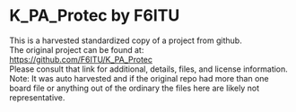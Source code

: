 
# K_PA_Protec by F6ITU  
This is a harvested standardized copy of a project from github.  
The original project can be found at:  
https://github.com/F6ITU/K_PA_Protec  
Please consult that link for additional, details, files, and license information.  
Note: It was auto harvested and if the original repo had more than one board file or anything out of the ordinary the files here are likely not representative.  
    